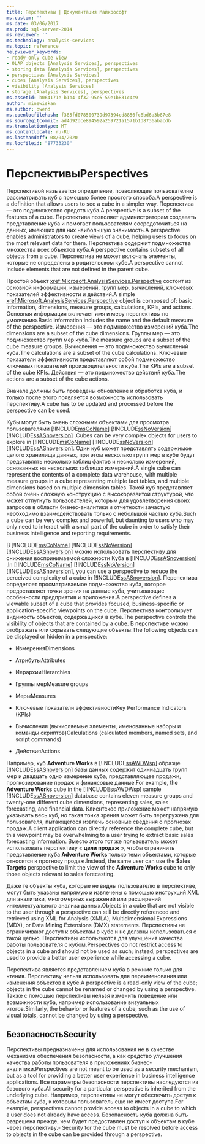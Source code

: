 ```yaml
---
title: Перспективы | Документация Майкрософт
ms.custom: ''
ms.date: 03/06/2017
ms.prod: sql-server-2014
ms.reviewer: ''
ms.technology: analysis-services
ms.topic: reference
helpviewer_keywords:
- ready-only cube view
- OLAP objects [Analysis Services], perspectives
- storing data [Analysis Services], perspectives
- perspectives [Analysis Services]
- cubes [Analysis Services], perspectives
- visibility [Analysis Services]
- storage [Analysis Services], perspectives
ms.assetid: b064171e-b1b4-4f32-95e5-59e1b831c4c9
author: minewiskan
ms.author: owend
ms.openlocfilehash: f385fd078500739d97394cd8856fc8bd6a3b87e8
ms.sourcegitcommit: ad4d92dce894592a259721a1571b1d8736abacdb
ms.translationtype: MT
ms.contentlocale: ru-RU
ms.lasthandoff: 08/04/2020
ms.locfileid: "87733230"
---
```

# <a name="perspectives"></a><span data-ttu-id="a645f-102">Перспективы</span><span class="sxs-lookup"><span data-stu-id="a645f-102">Perspectives</span></span>
  <span data-ttu-id="a645f-103">Перспективой называется определение, позволяющее пользователям рассматривать куб с помощью более простого способа.</span><span class="sxs-lookup"><span data-stu-id="a645f-103">A perspective is a definition that allows users to see a cube in a simpler way.</span></span> <span data-ttu-id="a645f-104">Перспектива — это подмножество средств куба.</span><span class="sxs-lookup"><span data-stu-id="a645f-104">A perspective is a subset of the features of a cube.</span></span> <span data-ttu-id="a645f-105">Перспектива позволяет администраторам создавать представление куба и помогает пользователям сосредоточиться на данных, имеющих для них наибольшую значимость.</span><span class="sxs-lookup"><span data-stu-id="a645f-105">A perspective enables administrators to create views of a cube, helping users to focus on the most relevant data for them.</span></span> <span data-ttu-id="a645f-106">Перспектива содержит подмножества множества всех объектов куба.</span><span class="sxs-lookup"><span data-stu-id="a645f-106">A perspective contains subsets of all objects from a cube.</span></span> <span data-ttu-id="a645f-107">Перспектива не может включать элементы, которые не определены в родительском кубе.</span><span class="sxs-lookup"><span data-stu-id="a645f-107">A perspective cannot include elements that are not defined in the parent cube.</span></span>  
  
 <span data-ttu-id="a645f-108">Простой объект <xref:Microsoft.AnalysisServices.Perspective> состоит из основной информации, измерений, групп мер, вычислений, ключевых показателей эффективности и действий.</span><span class="sxs-lookup"><span data-stu-id="a645f-108">A simple <xref:Microsoft.AnalysisServices.Perspective> object is composed of: basic information, dimensions, measure groups, calculations, KPIs, and actions.</span></span> <span data-ttu-id="a645f-109">Основная информация включает имя и меру перспективы по умолчанию.</span><span class="sxs-lookup"><span data-stu-id="a645f-109">Basic information includes the name and the default measure of the perspective.</span></span> <span data-ttu-id="a645f-110">Измерения — это подмножество измерений куба.</span><span class="sxs-lookup"><span data-stu-id="a645f-110">The dimensions are a subset of the cube dimensions.</span></span> <span data-ttu-id="a645f-111">Группы мер — это подмножество групп мер куба.</span><span class="sxs-lookup"><span data-stu-id="a645f-111">The measure groups are a subset of the cube measure groups.</span></span> <span data-ttu-id="a645f-112">Вычисления — это подмножество вычислений куба.</span><span class="sxs-lookup"><span data-stu-id="a645f-112">The calculations are a subset of the cube calculations.</span></span> <span data-ttu-id="a645f-113">Ключевые показатели эффективности представляют собой подмножество ключевых показателей производительности куба.</span><span class="sxs-lookup"><span data-stu-id="a645f-113">The KPIs are a subset of the cube KPIs.</span></span> <span data-ttu-id="a645f-114">Действия — это подмножество действий куба.</span><span class="sxs-lookup"><span data-stu-id="a645f-114">The actions are a subset of the cube actions.</span></span>  
  
 <span data-ttu-id="a645f-115">Вначале должны быть проведены обновление и обработка куба, и только после этого появляется возможность использовать перспективу.</span><span class="sxs-lookup"><span data-stu-id="a645f-115">A cube has to be updated and processed before the perspective can be used.</span></span>  
  
 <span data-ttu-id="a645f-116">Кубы могут быть очень сложными объектами для просмотра пользователями [!INCLUDE[msCoName](../../includes/msconame-md.md)] [!INCLUDE[ssNoVersion](../../includes/ssnoversion-md.md)] [!INCLUDE[ssASnoversion](../../includes/ssasnoversion-md.md)] .</span><span class="sxs-lookup"><span data-stu-id="a645f-116">Cubes can be very complex objects for users to explore in [!INCLUDE[msCoName](../../includes/msconame-md.md)] [!INCLUDE[ssNoVersion](../../includes/ssnoversion-md.md)] [!INCLUDE[ssASnoversion](../../includes/ssasnoversion-md.md)].</span></span> <span data-ttu-id="a645f-117">Один куб может представлять содержимое целого хранилища данных, при этом несколько групп мер в кубе будут представлять несколько таблиц фактов и несколько измерений, основанных на нескольких таблицах измерений.</span><span class="sxs-lookup"><span data-stu-id="a645f-117">A single cube can represent the contents of a complete data warehouse, with multiple measure groups in a cube representing multiple fact tables, and multiple dimensions based on multiple dimension tables.</span></span> <span data-ttu-id="a645f-118">Такой куб представляет собой очень сложную конструкцию с высокоразвитой структурой, что может отпугнуть пользователей, которым для удовлетворения своих запросов в области бизнес-аналитики и отчетности зачастую необходимо взаимодействовать только с небольшой частью куба.</span><span class="sxs-lookup"><span data-stu-id="a645f-118">Such a cube can be very complex and powerful, but daunting to users who may only need to interact with a small part of the cube in order to satisfy their business intelligence and reporting requirements.</span></span>  
  
 <span data-ttu-id="a645f-119">В [!INCLUDE[msCoName](../../includes/msconame-md.md)] [!INCLUDE[ssNoVersion](../../includes/ssnoversion-md.md)] [!INCLUDE[ssASnoversion](../../includes/ssasnoversion-md.md)] можно использовать перспективу для снижения воспринимаемой сложности Куба в [!INCLUDE[ssASnoversion](../../includes/ssasnoversion-md.md)] .</span><span class="sxs-lookup"><span data-stu-id="a645f-119">In [!INCLUDE[msCoName](../../includes/msconame-md.md)] [!INCLUDE[ssNoVersion](../../includes/ssnoversion-md.md)] [!INCLUDE[ssASnoversion](../../includes/ssasnoversion-md.md)], you can use a perspective to reduce the perceived complexity of a cube in [!INCLUDE[ssASnoversion](../../includes/ssasnoversion-md.md)].</span></span> <span data-ttu-id="a645f-120">Перспектива определяет просматриваемое подмножество куба, которое предоставляет точки зрения на данные куба, учитывающие особенности предприятия и приложения.</span><span class="sxs-lookup"><span data-stu-id="a645f-120">A perspective defines a viewable subset of a cube that provides focused, business-specific or application-specific viewpoints on the cube.</span></span> <span data-ttu-id="a645f-121">Перспектива контролирует видимость объектов, содержащихся в кубе.</span><span class="sxs-lookup"><span data-stu-id="a645f-121">The perspective controls the visibility of objects that are contained by a cube.</span></span> <span data-ttu-id="a645f-122">В перспективе можно отображать или скрывать следующие объекты:</span><span class="sxs-lookup"><span data-stu-id="a645f-122">The following objects can be displayed or hidden in a perspective:</span></span>  
  
-   <span data-ttu-id="a645f-123">Измерения</span><span class="sxs-lookup"><span data-stu-id="a645f-123">Dimensions</span></span>  
  
-   <span data-ttu-id="a645f-124">Атрибуты</span><span class="sxs-lookup"><span data-stu-id="a645f-124">Attributes</span></span>  
  
-   <span data-ttu-id="a645f-125">Иерархии</span><span class="sxs-lookup"><span data-stu-id="a645f-125">Hierarchies</span></span>  
  
-   <span data-ttu-id="a645f-126">Группы мер</span><span class="sxs-lookup"><span data-stu-id="a645f-126">Measure groups</span></span>  
  
-   <span data-ttu-id="a645f-127">Меры</span><span class="sxs-lookup"><span data-stu-id="a645f-127">Measures</span></span>  
  
-   <span data-ttu-id="a645f-128">Ключевые показатели эффективности</span><span class="sxs-lookup"><span data-stu-id="a645f-128">Key Performance Indicators (KPIs)</span></span>  
  
-   <span data-ttu-id="a645f-129">Вычисления (вычисляемые элементы, именованные наборы и команды скриптов)</span><span class="sxs-lookup"><span data-stu-id="a645f-129">Calculations (calculated members, named sets, and script commands)</span></span>  
  
-   <span data-ttu-id="a645f-130">Действия</span><span class="sxs-lookup"><span data-stu-id="a645f-130">Actions</span></span>  
  
 <span data-ttu-id="a645f-131">Например, куб **Adventure Works** в [!INCLUDE[ssAWDWsp](../../includes/ssawdwsp-md.md)] образце [!INCLUDE[ssASnoversion](../../includes/ssasnoversion-md.md)] базы данных содержит одиннадцать групп мер и двадцать одно измерение куба, представляющее продажи, прогнозирование продаж и финансовые данные.</span><span class="sxs-lookup"><span data-stu-id="a645f-131">For example, the **Adventure Works** cube in the [!INCLUDE[ssAWDWsp](../../includes/ssawdwsp-md.md)] sample [!INCLUDE[ssASnoversion](../../includes/ssasnoversion-md.md)] database contains eleven measure groups and twenty-one different cube dimensions, representing sales, sales forecasting, and financial data.</span></span> <span data-ttu-id="a645f-132">Клиентское приложение может напрямую указывать весь куб, но такая точка зрения может быть перегружена для пользователя, пытающегося извлечь основные сведения о прогнозах продаж.</span><span class="sxs-lookup"><span data-stu-id="a645f-132">A client application can directly reference the complete cube, but this viewpoint may be overwhelming to a user trying to extract basic sales forecasting information.</span></span> <span data-ttu-id="a645f-133">Вместо этого тот же пользователь может использовать перспективу « **цели продаж** », чтобы ограничить представление куба **Adventure Works** только теми объектами, которые относятся к прогнозу продаж.</span><span class="sxs-lookup"><span data-stu-id="a645f-133">Instead, the same user can use the **Sales Targets** perspective to limit the view of the **Adventure Works** cube to only those objects relevant to sales forecasting.</span></span>  
  
 <span data-ttu-id="a645f-134">Даже те объекты куба, которые не видны пользователю в перспективе, могут быть указаны напрямую и извлечены с помощью инструкций XML для аналитики, многомерных выражений или расширений интеллектуального анализа данных.</span><span class="sxs-lookup"><span data-stu-id="a645f-134">Objects in a cube that are not visible to the user through a perspective can still be directly referenced and retrieved using XML for Analysis (XMLA), Multidimensional Expressions (MDX), or Data Mining Extensions (DMX) statements.</span></span> <span data-ttu-id="a645f-135">Перспективы не ограничивают доступ к объектам в кубе и не должны использоваться с такой целью. Перспективы используются для улучшения качества работы пользователя с кубом.</span><span class="sxs-lookup"><span data-stu-id="a645f-135">Perspectives do not restrict access to objects in a cube and should not be used as such; instead, perspectives are used to provide a better user experience while accessing a cube.</span></span>  
  
 <span data-ttu-id="a645f-136">Перспектива является представлением куба в режиме только для чтения. Перспективу нельзя использовать для переименования или изменения объектов в кубе.</span><span class="sxs-lookup"><span data-stu-id="a645f-136">A perspective is a read-only view of the cube; objects in the cube cannot be renamed or changed by using a perspective.</span></span> <span data-ttu-id="a645f-137">Также с помощью перспективы нельзя изменить поведение или возможности куба, например использование визуальных итогов.</span><span class="sxs-lookup"><span data-stu-id="a645f-137">Similarly, the behavior or features of a cube, such as the use of visual totals, cannot be changed by using a perspective.</span></span>  
  
## <a name="security"></a><span data-ttu-id="a645f-138">Безопасность</span><span class="sxs-lookup"><span data-stu-id="a645f-138">Security</span></span>  
 <span data-ttu-id="a645f-139">Перспективы предназначены для использования не в качестве механизма обеспечения безопасности, а как средство улучшения качества работы пользователя в приложениях бизнес-аналитики.</span><span class="sxs-lookup"><span data-stu-id="a645f-139">Perspectives are not meant to be used as a security mechanism, but as a tool for providing a better user experience in business intelligence applications.</span></span> <span data-ttu-id="a645f-140">Все параметры безопасности перспективы наследуются из базового куба.</span><span class="sxs-lookup"><span data-stu-id="a645f-140">All security for a particular perspective is inherited from the underlying cube.</span></span> <span data-ttu-id="a645f-141">Например, перспективы не могут обеспечить доступ к объектам куба, к которым пользователь еще не имеет доступа.</span><span class="sxs-lookup"><span data-stu-id="a645f-141">For example, perspectives cannot provide access to objects in a cube to which a user does not already have access.</span></span> <span data-ttu-id="a645f-142">Безопасность куба должна быть разрешена прежде, чем будет предоставлен доступ к объектам в кубе через перспективу.</span><span class="sxs-lookup"><span data-stu-id="a645f-142">- Security for the cube must be resolved before access to objects in the cube can be provided through a perspective.</span></span>  
  
  
